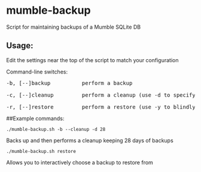 # mumble-backup
Script for maintaining backups of a Mumble SQLite DB

## Usage:
Edit the settings near the top of the script to match your configuration

Command-line switches:

<pre>-b, [--]backup          perform a backup

-c, [--]cleanup         perform a cleanup (use -d to specify the number of days to keep)
  
-r, [--]restore         perform a restore (use -y to blindly restore from yesterday's backup)</pre>

##Example commands:

`./mumble-backup.sh -b --cleanup -d 28`

Backs up and then performs a cleanup keeping 28 days of backups

`./mumble-backup.sh restore`

Allows you to interactively choose a backup to restore from
